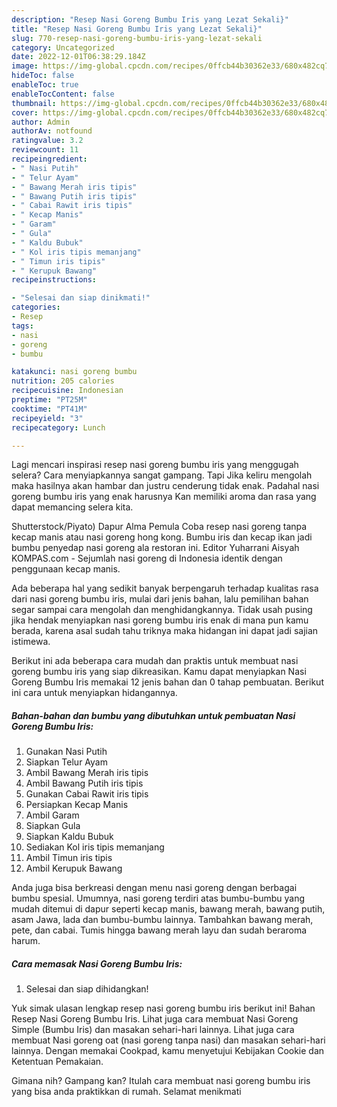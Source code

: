 ```yaml
---
description: "Resep Nasi Goreng Bumbu Iris yang Lezat Sekali}"
title: "Resep Nasi Goreng Bumbu Iris yang Lezat Sekali}"
slug: 770-resep-nasi-goreng-bumbu-iris-yang-lezat-sekali
category: Uncategorized
date: 2022-12-01T06:38:29.184Z
image: https://img-global.cpcdn.com/recipes/0ffcb44b30362e33/680x482cq70/nasi-goreng-bumbu-iris-foto-resep-utama.jpg
hideToc: false
enableToc: true
enableTocContent: false
thumbnail: https://img-global.cpcdn.com/recipes/0ffcb44b30362e33/680x482cq70/nasi-goreng-bumbu-iris-foto-resep-utama.jpg
cover: https://img-global.cpcdn.com/recipes/0ffcb44b30362e33/680x482cq70/nasi-goreng-bumbu-iris-foto-resep-utama.jpg
author: Admin
authorAv: notfound
ratingvalue: 3.2
reviewcount: 11
recipeingredient:
- " Nasi Putih"
- " Telur Ayam"
- " Bawang Merah iris tipis"
- " Bawang Putih iris tipis"
- " Cabai Rawit iris tipis"
- " Kecap Manis"
- " Garam"
- " Gula"
- " Kaldu Bubuk"
- " Kol iris tipis memanjang"
- " Timun iris tipis"
- " Kerupuk Bawang"
recipeinstructions:

- "Selesai dan siap dinikmati!"
categories:
- Resep
tags:
- nasi
- goreng
- bumbu

katakunci: nasi goreng bumbu 
nutrition: 205 calories
recipecuisine: Indonesian
preptime: "PT25M"
cooktime: "PT41M"
recipeyield: "3"
recipecategory: Lunch

---
```



Lagi mencari inspirasi resep nasi goreng bumbu iris yang menggugah selera? Cara menyiapkannya sangat gampang. Tapi Jika keliru mengolah maka hasilnya akan hambar dan justru cenderung tidak enak. Padahal nasi goreng bumbu iris yang enak harusnya Kan memiliki aroma dan rasa yang dapat memancing selera kita.


Shutterstock/Piyato) Dapur Alma Pemula Coba resep nasi goreng tanpa kecap manis atau nasi goreng hong kong. Bumbu iris dan kecap ikan jadi bumbu penyedap nasi goreng ala restoran ini. Editor Yuharrani Aisyah KOMPAS.com - Sejumlah nasi goreng di Indonesia identik dengan penggunaan kecap manis.

Ada beberapa hal yang sedikit banyak berpengaruh terhadap kualitas rasa dari nasi goreng bumbu iris, mulai dari jenis bahan, lalu pemilihan bahan segar sampai cara mengolah dan menghidangkannya. Tidak usah pusing jika hendak menyiapkan nasi goreng bumbu iris enak di mana pun kamu berada, karena asal sudah tahu triknya maka hidangan ini dapat jadi sajian istimewa.


Berikut ini ada beberapa cara mudah dan praktis untuk membuat nasi goreng bumbu iris yang siap dikreasikan. Kamu dapat menyiapkan Nasi Goreng Bumbu Iris memakai 12 jenis bahan dan 0 tahap pembuatan. Berikut ini cara untuk menyiapkan hidangannya.

<!--inarticleads1-->

##### Bahan-bahan dan bumbu yang dibutuhkan untuk pembuatan Nasi Goreng Bumbu Iris:

1. Gunakan  Nasi Putih
1. Siapkan  Telur Ayam
1. Ambil  Bawang Merah iris tipis
1. Ambil  Bawang Putih iris tipis
1. Gunakan  Cabai Rawit iris tipis
1. Persiapkan  Kecap Manis
1. Ambil  Garam
1. Siapkan  Gula
1. Siapkan  Kaldu Bubuk
1. Sediakan  Kol iris tipis memanjang
1. Ambil  Timun iris tipis
1. Ambil  Kerupuk Bawang


Anda juga bisa berkreasi dengan menu nasi goreng dengan berbagai bumbu spesial. Umumnya, nasi goreng terdiri atas bumbu-bumbu yang mudah ditemui di dapur seperti kecap manis, bawang merah, bawang putih, asam Jawa, lada dan bumbu-bumbu lainnya. Tambahkan bawang merah, pete, dan cabai. Tumis hingga bawang merah layu dan sudah beraroma harum. 

<!--inarticleads2-->

##### Cara memasak Nasi Goreng Bumbu Iris:


1. Selesai dan siap dihidangkan!

Yuk simak ulasan lengkap resep nasi goreng bumbu iris berikut ini! Bahan Resep Nasi Goreng Bumbu Iris. Lihat juga cara membuat Nasi Goreng Simple (Bumbu Iris) dan masakan sehari-hari lainnya. Lihat juga cara membuat Nasi goreng oat (nasi goreng tanpa nasi) dan masakan sehari-hari lainnya. Dengan memakai Cookpad, kamu menyetujui Kebijakan Cookie dan Ketentuan Pemakaian. 

Gimana nih? Gampang kan? Itulah cara membuat nasi goreng bumbu iris yang bisa anda praktikkan di rumah. Selamat menikmati
